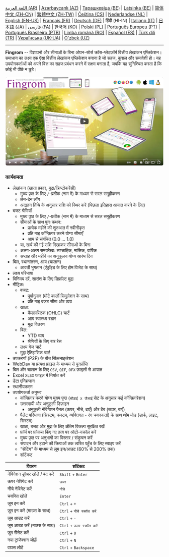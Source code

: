 [اللغة العربية (AR)](./about_ar.md) |
[Azərbaycanlı (AZ)](./about_az.md) |
[Тарашкевіца (BE)](./about_be.md) |
[Latsinka (BE)](./about_be_EU.md) |
[简体中文 (ZH-CN)](./about_zh.md) |
[繁體中文 (ZH-TW)](./about_zh_TW.md) |
[Čeština (CS)](./about_cs.md) |
[Nederlandse (NL)](./about_nl.md) |
[English (EN-US)](./about_en.md) |
[Français (FR)](./about_fr.md) |
[Deutsch (DE)](./about_de.md) |
हिंदी (HI-IN) |
[Italiano (IT)](./about_it.md) |
[日本語 (JA)](./about_ja.md) |
[فارسی (FA)](./about_fa.md) |
[한국어 (KO)](./about_ko.md) |
[Polski (PL)](./about_pl.md) |
[Português Europeu (PT)](./about_pt.md) |
[Português Brasileiro (PTB)](./about_pt_BR.md) |
[Limba română (RO)](./about_ro.md) |
[Español (ES)](./about_es.md) |
[Türk dili (TR)](./about_tr.md) |
[Українська (UK-UA)](./about_uk.md) |
[O'zbek (UZ)](./about_uz.md)

---

**Fingrom** -- विज्ञापनों और सीमाओं के बिना ओपन-सोर्स क्रॉस-प्लेटफ़ॉर्म वित्तीय लेखांकन एप्लिकेशन।
समाधान का लक्ष्य एक ऐसा वित्तीय लेखांकन एप्लिकेशन बनाना है जो सहज, कुशल और समावेशी हो।
यह उपयोगकर्ताओं को अपने वित्त का सहज प्रबंधन करने में सक्षम बनाता है, जबकि यह सुनिश्चित करता है कि कोई भी पीछे न छूटे।

[![वह वीडियो देखें](../images/presentation_en.png)](https://youtu.be/sNTbpILLsOw)

### कार्यक्षमता
- लेखांकन (खाता प्रकार, मुद्रा/क्रिप्टोकरेंसी)
  - मुख्य पृष्ठ के लिए `/`-प्रतीक (नाम में) के माध्यम से सरल समूहीकरण
  - लेन-देन लॉग
  - अद्यतन तिथि के अनुसार राशि को स्थिर करें (पिछला इतिहास आयात करने के लिए)
- बजट श्रेणियाँ
  - मुख्य पृष्ठ के लिए `/`-प्रतीक (नाम में) के माध्यम से सरल समूहीकरण
  - सीमाओं के साथ पुनः कथन:
    - प्रत्येक महीने की शुरुआत में नवीनीकृत
    - प्रति माह कॉन्फ़िगर करने योग्य सीमाएँ
    - आय से संबंधित (0.0 ... 1.0)
  - या, खर्च की गई राशि दिखाकर सीमाओं के बिना
  - अलग-अलग समयरेखा: साप्ताहिक, मासिक, वार्षिक
  - सप्ताह और महीने का अनुकूलन योग्य आरंभ दिन
- बिल, स्थानांतरण, आय (चालान)
  - आवर्ती भुगतान (एंड्रॉइड के लिए होम विजेट के साथ)
- लक्ष्य परिभाषा
- विनिमय दरें, सारांश के लिए डिफ़ॉल्ट मुद्रा
- मीट्रिक:
  - बजट:
    - पूर्वानुमान (मोंटे कार्लो सिमुलेशन के साथ)
    - प्रति माह बजट सीमा और व्यय
  - खाता:
    - कैंडलस्टिक (OHLC) चार्ट
    - आय स्वास्थ्य रडार
    - मुद्रा वितरण
  - बिल:
    - YTD व्यय
    - श्रेणियों के लिए बार रेस
  - लक्ष्य गेज चार्ट
  - मुद्रा ऐतिहासिक चार्ट
- उपकरणों (P2P) के बीच सिंक्रनाइज़ेशन
- WebDav या प्रत्यक्ष फ़ाइल के माध्यम से पुनर्प्राप्ति
- बिल और चालान के लिए `CSV`, `QIF`, `OFX` फ़ाइलों से आयात
- Excel `XLSX` फ़ाइल में निर्यात करें
- डेटा एन्क्रिप्शन
- स्थानीयकरण
- उपयोगकर्ता अनुभव
  - कॉन्फ़िगर करने योग्य मुख्य पृष्ठ (`चौड़ाई x ऊँचाई` सेट के अनुसार कई कॉन्फ़िगरेशन)
  - उत्तरदायी और अनुकूली डिज़ाइन
    - अनुकूली नेविगेशन पैनल (ऊपर, नीचे, दाएँ) और टैब (ऊपर, बाएँ)
  - पैलेट परिभाषा (सिस्टम, कस्टम, व्यक्तिगत - रंग चयनकर्ता) के साथ थीम मोड (डार्क, लाइट, सिस्टम)
  - खाता, बजट और मुद्रा के लिए अंतिम विकल्प सुरक्षित रखें
  - फ़ॉर्म पर फ़ोकस किए गए तत्व पर ऑटो-स्क्रॉल करें
  - मुख्य पृष्ठ पर अनुभागों का विस्तार / संकुचन करें
  - संपादन और हटाने की क्रियाओं तक त्वरित पहुँच के लिए स्वाइप करें
  - "सेटिंग" के माध्यम से ज़ूम इन/आउट (60% से 200% तक)
  - शॉर्टकट

| विवरण                             | शॉर्टकट                          |
| --------------------------------- | ------------------------------ |
| नेविगेशन ड्रॉअर खोलें / बंद करें         | `Shift` + `Enter`               |
| ऊपर नेविगेट करें                     | `ऊपर`                          |
| नीचे नेविगेट करें                      | `नीचे`                           |
| चयनित खोलें                         | `Enter`                        |
| ज़ूम इन करें                         | `Ctrl` + `+`                   |
| ज़ूम इन करें (माउस के साथ)           | `Ctrl` + `नीचे स्क्रॉल करें`         |
| ज़ूम आउट करें                       | `Ctrl` + `-`                   |
| ज़ूम आउट करें (माउस के साथ)         | `Ctrl` + `ऊपर स्क्रॉल करें`        |
| ज़ूम रीसेट करें                       | `Ctrl` + `0`                    |
| नया ट्रांजेक्शन जोड़ें                    | `Ctrl` + `N`                   |
| वापस लौटें                          | `Ctrl` + `Backspace`            |
<!--
| चयनित आइटम संपादित करें             | `Ctrl` + `E`                   |
| चयनित आइटम हटाएं                  | `Ctrl` + `D`                   |
-->

